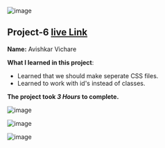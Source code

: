 ![image](https://img.shields.io/badge/project-6-red)

## Project-6  [live Link](https://plant-page-design.netlify.app/)

**Name:** Avishkar Vichare

**What I learned in this project**:

  - Learned that we should make seperate CSS files.
  - Learned to work with id's instead of classes.


**The project took ***3 Hours*** to complete.** 

![image](https://img.shields.io/badge/INeuron-LearnCodeOnline-brightgreen)

![image](https://img.shields.io/badge/Full%20stack%20JS%20bootcamp-Hitesh%20Chaudhary-lightgrey)


![image](https://github.com/AvishkarVichare/project-1/blob/master/2.png)
